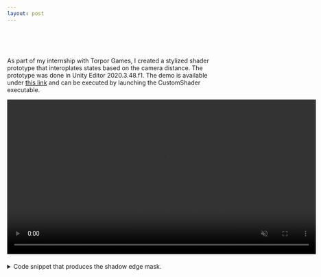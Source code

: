 ```yaml
---
layout: post
---
```


<div style="height: 50px;"></div>

As part of my internship with Torpor Games, I created a stylized shader prototype that interoplates states based on the camera distance. The prototype was done in Unity Editor 2020.3.48.f1. The demo is available under [this link](https://github.com/kamilashi/Unity-Custom-Shader-Implementation/tree/main/DemoBuild) and can be executed by launching the CustomShader executable. 

<video width="720px" controls muted loop playsinline preload="metadata">
    <source src="/assets/videos/shaderproto_f.mp4?v=3" type="video/mp4">
	Could not load the video
</video >

<div style="height: 20px;"></div>

<details>
<summary>Code snippet that produces the shadow edge mask.</summary>
	{% include outline_compute_shader_code.html %}
</details>